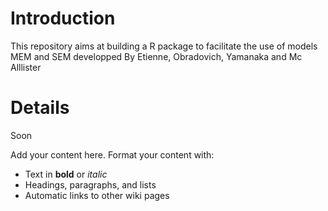 # Introduction #

This repository aims at building a R package to facilitate the use of models MEM and SEM developped By Etienne, Obradovich, Yamanaka and Mc Alllister

# Details #

Soon

Add your content here.  Format your content with:
  * Text in **bold** or _italic_
  * Headings, paragraphs, and lists
  * Automatic links to other wiki pages